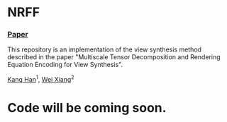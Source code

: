 # NRFF

### [Paper](https://arxiv.org/abs/2303.03808)

This repository is an implementation of the view synthesis method described in the paper "Multiscale Tensor Decomposition and Rendering Equation Encoding for View Synthesis".

[Kang Han](https://imkanghan.github.io/)<sup>1</sup>, [Wei Xiang](https://scholars.latrobe.edu.au/wxiang)<sup>2</sup>

# Code will be coming soon.